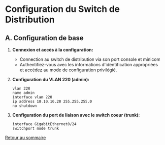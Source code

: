 # Configuration du Switch de Distribution

## A. Configuration de base

1. **Connexion et accès à la configuration:**
    - Connection au switch de distribution via son port console et minicom 
    - Authentifiez-vous avec les informations d'identification appropriées et accédez au mode de configuration privilégié.


3. **Configuration du VLAN 220 (admin):**
    ```plaintext
    vlan 220
    name admin
    interface vlan 220
    ip address 10.10.10.20 255.255.255.0
    no shutdown
    ```

4. **Configuration du port de liaison avec le switch coeur (trunk):**
    ```plaintext
    interface GigabitEthernet0/24
    switchport mode trunk
    ```

[Retour au sommaire](index.md)